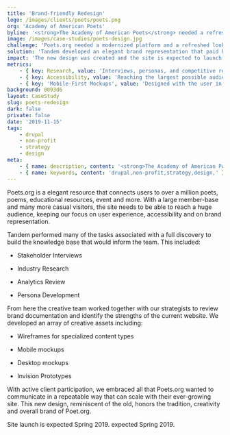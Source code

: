 ```yaml
---
title: 'Brand-friendly Redesign'
logo: /images/clients/poets/poets.png
org: 'Academy of American Poets'
byline: '<strong>The Academy of American Poets</strong> needed a refreshed design that respected their time-honored brand.'
image: /images/case-studies/poets-design.jpg
challenge: 'Poets.org needed a modernized platform and a refreshed look.'
solution: 'Tandem developed an elegant brand representation that paid homage to what was familiar while enhancing the overall look.'
impact: 'The new design was created and the site is expected to launch Spring 2019.'
metrics:
    - { key: Research, value: 'Interviews, personas, and competitive review' }
    - { key: Accessibility, value: 'Reaching the largest possible audience' }
    - { key: 'Mobile-First Mockups', value: 'Designed with the user in mind' }
background: 0093d6
layout: CaseStudy
slug: poets-redesign
dark: false
private: false
date: '2019-11-15'
tags:
    - drupal
    - non-profit
    - strategy
    - design
meta:
    - { name: description, content: '<strong>The Academy of American Poets</strong> needed a refreshed design that respected their time-honored brand.' }
    - { name: keywords, content: 'drupal,non-profit,strategy,design,' }
---
```


Poets.org is a elegant resource that connects users to over a million poets, poems, educational resources, event and more. With a large member-base and many more casual visitors, the site needs to be able to reach a huge audience, keeping our focus on user experience, accessibility and on brand representation.

Tandem performed many of the tasks associated with a full discovery to build the knowledge base that would inform the team. This included:

-   Stakeholder Interviews

-   Industry Research

-   Analytics Review

-   Persona Development

From here the creative team worked together with our strategists to review brand documentation and identify the strengths of the current website. We developed an array of creative assets including:

-   Wireframes for specialized content types

-   Mobile mockups

-   Desktop mockups

-   Invision Prototypes

With active client participation, we embraced all that Poets.org wanted to communicate in a repeatable way that can scale with their ever-growing site. This new design, reminiscent of the old, honors the tradition, creativity and overall brand of Poet.org.

Site launch is expected Spring 2019.
expected Spring 2019. 
